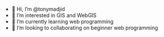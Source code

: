 - 👋 Hi, I’m @tonymadjid
- 👀 I’m interested in GIS and WebGIS
- 🌱 I’m currently learning web programming
- 💞️ I’m looking to collaborating on beginner web programming

<!---
tonymadjid/tonymadjid is a ✨ special ✨ repository because its `README.md` (this file) appears on your GitHub profile.
You can click the Preview link to take a look at your changes.
--->
